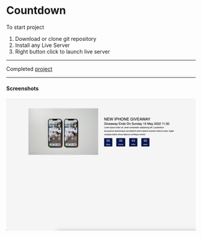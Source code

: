 # Countdown

To start project

1. Download or clone git repository
2. Install any Live Server
3. Right button click to launch live server

---

Completed [project](https://malinsp.github.io/countdown.github.io/)

---

#### Screenshots

![iphone](./screenshot.png)

